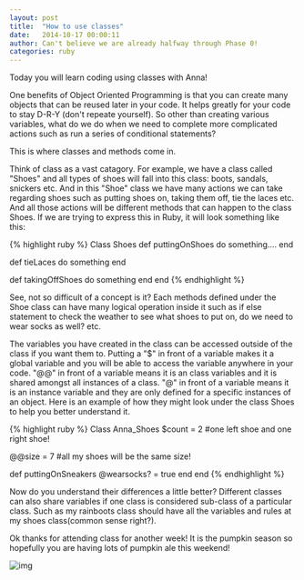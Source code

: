 ```yaml
---
layout: post
title:  "How to use classes"
date:   2014-10-17 00:00:11
author: Can't believe we are already halfway through Phase 0!
categories: ruby
---
```

Today you will learn coding using classes with Anna!

One benefits of Object Oriented Programming is that you can create many objects that can be reused later in your code. It helps greatly for your code to stay D-R-Y (don't repeate yourself). So other than creating various variables, what do we do when we need to complete more complicated actions such as run a series of conditional statements?

This is where classes and methods come in.

Think of class as a vast catagory. For example, we have a class called "Shoes" and all types of shoes will fall into this class: boots, sandals, snickers etc. And in this "Shoe" class we have many actions we can take regarding shoes such as putting shoes on, taking them off, tie the laces etc. And all those actions will be different methods that can happen to the class Shoes. If we are trying to express this in Ruby, it will look something like this:

{% highlight ruby %}
Class Shoes
  def puttingOnShoes
    do something....
  end

  def tieLaces
    do something
  end

  def takingOffShoes
    do something
  end
end
{% endhighlight %}

See, not so difficult of a concept is it? Each methods defined under the Shoe class can have many logical operation inside it such as if else statement to check the weather to see what shoes to put on, do we need to wear socks as well? etc.

The variables you have created in the class can be accessed outside of the class if you want them to. Putting a "$" in front of a variable makes it a global variable and you will be able to access the variable anywhere in your code. "@@" in front of a variable means it is an class variables and it is shared amongst all instances of a class. "@" in front of a variable means it is an instance variable and they are only defined for a specific instances of an object. Here is an example of how they might look under the class Shoes to help you better understand it.

{% highlight ruby %}
Class Anna_Shoes
  $count = 2 #one left shoe and one right shoe!

  @@size = 7 #all my shoes will be the same size!

  def puttingOnSneakers
    @wearsocks? = true
  end
end
{% endhighlight %}

Now do you understand their differences a little better? Different classes can also share variables if one class is considered sub-class of a particular class. Such as my rainboots class should have all the variables and rules at my shoes class(common sense right?).

Ok thanks for attending class for another week! It is the pumpkin season so hopefully you are having lots of pumpkin ale this weekend!

![img](http://www.quickmeme.com/img/98/98d1325185633ff45f4bed6e9ff8bc0e38b032c1311a285e776066e761afa2e8.jpg)
